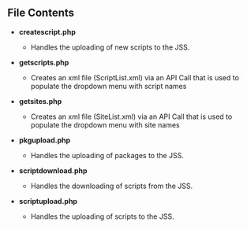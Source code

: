 ## File Contents

* **createscript.php**
  * Handles the uploading of new scripts to the JSS.
  
* **getscripts.php**
  * Creates an xml file (ScriptList.xml) via an API Call that is used to populate the dropdown menu with script names
  
* **getsites.php**
  * Creates an xml file (SiteList.xml) via an API Call that is used to populate the dropdown menu with site names
  
* **pkgupload.php**
  * Handles the uploading of packages to the JSS.

* **scriptdownload.php**
  * Handles the downloading of scripts from the JSS.

* **scriptupload.php**
  * Handles the uploading of scripts to the JSS.
